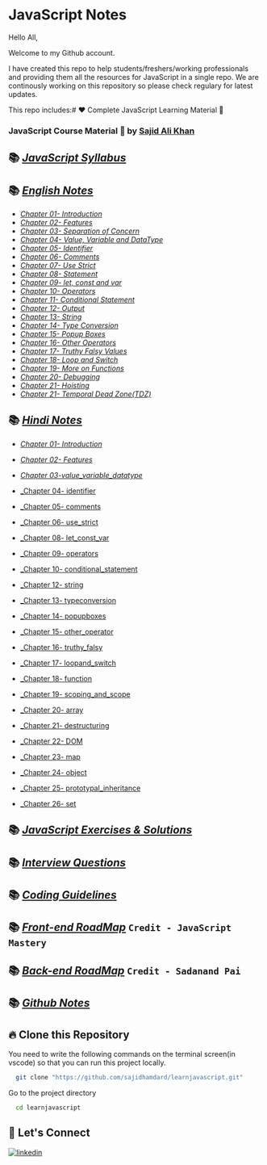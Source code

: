 # JavaScript Notes

Hello All,

Welcome to my Github account.

I have created this repo to help students/freshers/working professionals and providing them all the resources for JavaScript in a single repo. We are continously working on this repository so please check regulary for latest updates.

This repo includes:# ❤️ Complete JavaScript Learning Material 🙏

### JavaScript Course Material 🚀 by [Sajid Ali Khan](https://www.linkedin.com/in/sajid-sj/)

## 📚 [_JavaScript Syllabus_](./Syllabus/Syllabus.md/)

## 📚 [_English Notes_](./notes/English)

- [_Chapter 01- Introduction_](./notes/English/01-introduction.md)
- [_Chapter 02- Features_](./notes/English/02-features.md)
- [_Chapter 03- Separation of Concern_](./notes/English/03-separation%20of%20concerns.md)
- [_Chapter 04- Value, Variable and DataType_](./notes/English/03-value_variable_datatype.md)
- [_Chapter 05- Identifier_](./notes/English/04-identifier.md)
- [_Chapter 06- Comments_](./notes/English/05-comments.md)
- [_Chapter 07- Use Strict_](./notes/English/06-use_strict.md)
- [_Chapter 08- Statement_](./notes/English/07-statement.md)
- [_Chapter 09- let, const and var_](./notes/English/08-let_const_var.md)
- [_Chapter 10- Operators_](./notes/English/09-operators.md)
- [_Chapter 11- Conditional Statement_](./notes/English/10-conditional_statement.md)
- [_Chapter 12- Output_](./notes/English/11-output.md)
- [_Chapter 13- String_](./notes/English/12-string.md)
- [_Chapter 14- Type Conversion_](./notes/English/13-typeconversion.md)
- [_Chapter 15- Popup Boxes_](./notes/English/14-popupboxes.md)
- [_Chapter 16- Other Operators_](./notes/English/15-other_operator.md)
- [_Chapter 17- Truthy Falsy Values_](./notes/English/16-truthy_falsy.md)
- [_Chapter 18- Loop and Switch_](./notes/English/17-loopand_switch.md)
- [_Chapter 19- More on Functions_](./notes/English/18-More-onfunctions-english.md)
- [_Chapter 20- Debugging_](./notes/English/debugging.md)
- [_Chapter 21- Hoisting_](./notes/English/hoisting.md)
- [_Chapter 21- Temporal Dead Zone(TDZ)_](./notes/English/temporal-dead-zone.md)

## 📚 [_Hindi Notes_](./notes/Hindi/)

- [_Chapter 01- Introduction_](./notes/Hindi/01-introduction.md)
- [_Chapter 02- Features_](./notes/Hindi/02-features.md)
- [_Chapter 03-value_variable_datatype_](./notes/Hindi/03-value_variable_datatype.md)

- [\_Chapter 04- identifier](notes/Hindi/04-identifier.md)
- [\_Chapter 05- comments](notes/Hindi/05-comments.md)
- [\_Chapter 06- use_strict](notes/Hindi/06-use_strict.md)
- [\_Chapter 08- let_const_var](notes/Hindi/08-let_const_var.md)
- [\_Chapter 09- operators](notes/Hindi/09-operators.md)
- [\_Chapter 10- conditional_statement](notes/Hindi/10-conditional_statement.md)
- [\_Chapter 12- string](notes/Hindi/12-string.md)
- [\_Chapter 13- typeconversion](notes/Hindi/13-typeconversion.md)
- [\_Chapter 14- popupboxes](notes/Hindi/14-popupboxes.md)
- [\_Chapter 15- other_operator](notes/Hindi/15-other_operator.md)
- [\_Chapter 16- truthy_falsy](notes/Hindi/16-truthy_falsy.md)
- [\_Chapter 17- loopand_switch](notes/Hindi/17-loopand_switch.md)
- [\_Chapter 18- function](notes/Hindi/18-function.md)
- [\_Chapter 19- scoping_and_scope](notes/Hindi/19-scoping_and_scope.md.md)
- [\_Chapter 20- array](notes/Hindi/20-array.md.md)
- [\_Chapter 21- destructuring](notes/Hindi/21-destructuring.js)
- [\_Chapter 22- DOM](notes/Hindi/22-DOM.js)
- [\_Chapter 23- map](notes/Hindi/23-map.md)
- [\_Chapter 24- object](notes/Hindi/24-object.js)
- [\_Chapter 25- prototypal_inheritance](notes/Hindi/25-prototypal_inheritance.js)
- [\_Chapter 26- set](notes/Hindi/25-set.js)

## 📚 [_JavaScript Exercises & Solutions_](./Exercises)

## 📚 [_Interview Questions_](./Interview%20Questions/interview-questions.md)

## 📚 [_Coding Guidelines_](./Coding%20Guidelines/Coding%20Guidelines.pdf)

## 📚 [_Front-end RoadMap_](./Roadmap/Backend%20development%20roadmap.pdf) `Credit - JavaScript Mastery`

## 📚 [_Back-end RoadMap_](./Roadmap/Frontend%20development%20roadmap.pdf) `Credit - Sadanand Pai`

## 📚 [_Github Notes_](./Github/)

## 🔥 Clone this Repository

You need to write the following commands on the terminal screen(in vscode) so that you can run this project locally.

```bash
  git clone "https://github.com/sajidhamdard/learnjavascript.git"
```

Go to the project directory

```bash
  cd learnjavascript
```

## 🔗 Let's Connect

[![linkedin](https://img.shields.io/badge/LinkedIn-0077B5?style=for-the-badge&logo=linkedin&logoColor=white)](https://www.linkedin.com/in/sajid-sj/)
